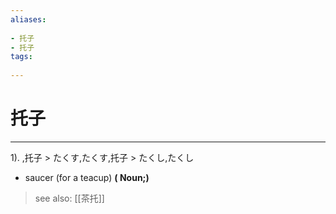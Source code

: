 ```yaml
---
aliases:
    
- 托子
- 托子
tags:
    
---
```


# 托子
---
1).
,托子 > たくす,たくす,托子 > たくし,たくし

- saucer (for a teacup)
**( Noun;)**
> see also:  [[茶托]]
            